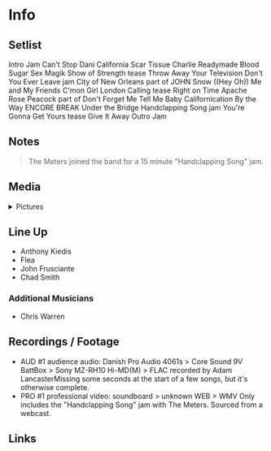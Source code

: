 # Info

## Setlist

Intro Jam
Can't Stop
Dani California
Scar Tissue
Charlie
Readymade
Blood Sugar Sex Magik
Show of Strength tease
Throw Away Your Television
Don't You Ever Leave jam
City of New Orleans part of JOHN
Snow ((Hey Oh))
Me and My Friends
C'mon Girl
London Calling tease
Right on Time
Apache Rose Peacock part of
Don't Forget Me
Tell Me Baby
Californication
By the Way
ENCORE BREAK
Under the Bridge
Handclapping Song jam
You're Gonna Get Yours tease
Give It Away
Outro Jam

## Notes

> The Meters joined the band for a 15 minute "Handclapping Song" jam.

## Media 

<details>
  <summary>Pictures</summary>
  <!--<img alt="Setlist" title="Setlist" src="_.jpg" height="200" />
  <img alt="Flyer" title="Flyer" src="_.jpg" height="200" />
  <img alt="Clipper" title="Clipper" src="_.jpg" height="200" />
  <img alt="Ticket" title="Ticket" src="_.jpg" height="200" />
  -->
</details>

## Line Up

* Anthony Kiedis
* Flea
* John Frusciante
* Chad Smith

### Additional Musicians

* Chris Warren

## Recordings / Footage

* AUD #1 audience audio: Danish Pro Audio 4061s > Core Sound 9V BattBox > Sony MZ-RH10 Hi-MD(M) > FLAC recorded by Adam LancasterMissing some seconds at the start of a few songs, but it's otherwise complete. 
* PRO #1 professional video: soundboard > unknown WEB > WMV Only includes the "Handclapping Song" jam with The Meters. Sourced from a webcast.

## Links
